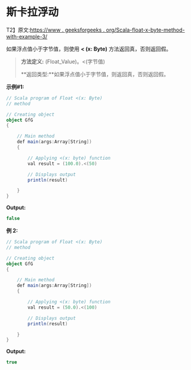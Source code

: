 # 斯卡拉浮动

T2】原文:[https://www . geeksforgeeks . org/Scala-float-x-byte-method-with-example-3/](https://www.geeksforgeeks.org/scala-float-x-byte-method-with-example-3/)

如果浮点值小于字节值，则使用 **< (x: Byte)** 方法返回真，否则返回假。

> **方法定义:** (Float_Value)。<(字节值)
> 
> **返回类型:**如果浮点值小于字节值，则返回真，否则返回假。

**示例#1:**

```scala
// Scala program of Float <(x: Byte)
// method

// Creating object
object GfG
{ 

    // Main method
    def main(args:Array[String])
    {

        // Applying <(x: byte) function
        val result = (100.0).<(50)

        // Displays output
        println(result)

    }
} 
```

**Output:**

```scala
false

```

**例 2:**

```scala
// Scala program of Float <(x: Byte)
// method

// Creating object
object GfG
{ 

    // Main method
    def main(args:Array[String])
    {

        // Applying <(x: byte) function
        val result = (50.0).<(100)

        // Displays output
        println(result)

    }
} 
```

**Output:**

```scala
true

```